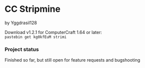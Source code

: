 # CC Stripmine
by Yggdrasil128

Download v1.2.1 for ComputerCraft 1.64 or later:  
`pastebin get kg0kfEuM strimi`

### Project status
Finished so far, but still open for feature requests and bugshooting
